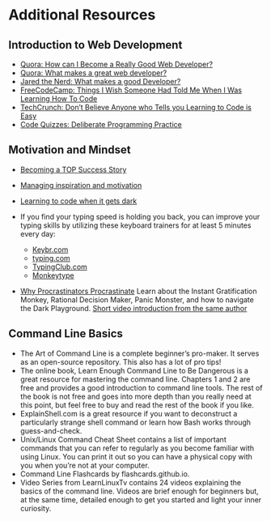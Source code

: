 # Additional Resources

## Introduction to Web Development

- [Quora: How can I Become a Really Good Web Developer?]()
- [Quora: What makes a great web developer?]()
- [Jared the Nerd: What makes a good Developer?]()
- [FreeCodeCamp: Things I Wish Someone Had Told Me When I Was Learning How To Code]()
- [TechCrunch: Don’t Believe Anyone who Tells you Learning to Code is Easy]()
- [Code Quizzes: Deliberate Programming Practice]()

## Motivation and Mindset

- [Becoming a TOP Success Story](https://dev.to/theodinproject/becoming-a-top-success-story-mindset-3dp2)
- [Managing inspiration and motivation](https://markmanson.net/do-something)
- [Learning to code when it gets dark](https://medium.freecodecamp.org/learning-to-code-when-it-gets-dark-e485edfb58fd#.yjh0fehje)
- If you find your typing speed is holding you back, you can improve your typing skills by utilizing these keyboard trainers for at least 5 minutes every day:

  - [Keybr.com](https://www.keybr.com/)
  - [typing.com](https://www.typing.com/)
  - [TypingClub.com](https://www.typingclub.com/)
  - [Monkeytype](https://monkeytype.com/)

- [Why Procrastinators Procrastinate](https://waitbutwhy.com/2013/10/why-procrastinators-procrastinate.html) Learn about the Instant Gratification Monkey, Rational Decision Maker, Panic Monster, and how to navigate the Dark Playground. [Short video introduction from the same author](https://youtu.be/arj7oStGLkU)

## Command Line Basics

- The Art of Command Line is a complete beginner’s pro-maker. It serves as an open-source repository. This also has a lot of pro tips!
- The online book, Learn Enough Command Line to Be Dangerous is a great resource for mastering the command line. Chapters 1 and 2 are free and provides a good introduction to command line tools. The rest of the book is not free and goes into more depth than you really need at this point, but feel free to buy and read the rest of the book if you like.
- ExplainShell.com is a great resource if you want to deconstruct a particularly strange shell command or learn how Bash works through guess-and-check.
- Unix/Linux Command Cheat Sheet contains a list of important commands that you can refer to regularly as you become familiar with using Linux. You can print it out so you can have a physical copy with you when you’re not at your computer.
- Command Line Flashcards by flashcards.github.io.
- Video Series from LearnLinuxTv contains 24 videos explaining the basics of the command line. Videos are brief enough for beginners but, at the same time, detailed enough to get you started and light your inner curiosity.